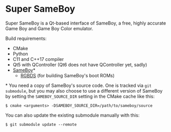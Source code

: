 # Super SameBoy

Super SameBoy is a Qt-based interface of SameBoy, a free, highly accurate Game
Boy and Game Boy Color emulator.

Build requirements:
* CMake
* Python
* C11 and C++17 compiler
* Qt5 with QController (Qt6 does not have QController yet, sadly)
* [SameBoy]\*
    * [RGBDS] (for building SameBoy's boot ROMs)

[SameBoy]: https://github.com/LIJI32/SameBoy
[RGBDS]:   https://github.com/gbdev/rgbds

\* You need a copy of SameBoy's source code. One is tracked via `git submodule`,
   but you may also choose to use a different version of SameBoy by setting the
   `SAMEBOY_SOURCE_DIR` setting in the CMake cache like this:
   
   `$ cmake <arguments> -DSAMEBOY_SOURCE_DIR=/path/to/sameboy/source`

   You can also update the existing submodule manually with this:
   
   `$ git submodule update --remote`
